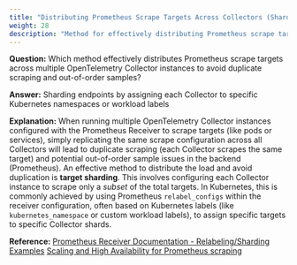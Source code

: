 ```yaml
---
title: "Distributing Prometheus Scrape Targets Across Collectors (Sharding)"
weight: 28
description: "Method for effectively distributing Prometheus scrape targets using sharding across multiple OpenTelemetry Collector instances."
---
```


**Question:**
Which method effectively distributes Prometheus scrape targets across multiple OpenTelemetry Collector instances to avoid duplicate scraping and out-of-order samples?

**Answer:**
Sharding endpoints by assigning each Collector to specific Kubernetes namespaces or workload labels

**Explanation:**
When running multiple OpenTelemetry Collector instances configured with the Prometheus Receiver to scrape targets (like pods or services), simply replicating the same scrape configuration across all Collectors will lead to duplicate scraping (each Collector scrapes the same target) and potential out-of-order sample issues in the backend (Prometheus). An effective method to distribute the load and avoid duplication is **target sharding**. This involves configuring each Collector instance to scrape only a *subset* of the total targets. In Kubernetes, this is commonly achieved by using Prometheus `relabel_configs` within the receiver configuration, often based on Kubernetes labels (like `kubernetes_namespace` or custom workload labels), to assign specific targets to specific Collector shards.

**Reference:**
[Prometheus Receiver Documentation - Relabeling/Sharding Examples](https://github.com/open-telemetry/opentelemetry-collector-contrib/tree/main/receiver/prometheusreceiver#kubernetes-service-discovery)
[Scaling and High Availability for Prometheus scraping](https://opentelemetry.io/docs/collector/deployment/prometheus/#scaling-and-high-availability)
